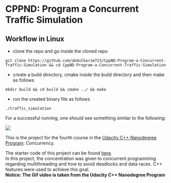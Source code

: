 # CPPND: Program a Concurrent Traffic Simulation
## Workflow in Linux
- clone the repo and go inside the cloned repo
```
git clone https://github.com/abdulkarim723/CppND-Program-a-Concurrent-Traffic-Simulation && cd CppND-Program-a-Concurrent-Traffic-Simulation
```
- create a build directory, cmake inside the build directory and then make as follows
```
mkdir build && cd build && cmake ../ && make
```
- run the created binary file as follows
```
./traffic_simulation 
```
For a successful running, one should see something similar to the following:  
  
<img src="data/traffic_simulation.gif"/>

This is the project for the fourth course in the [Udacity C++ Nanodegree Program](https://www.udacity.com/course/c-plus-plus-nanodegree--nd213): Concurrency. 

The starter code of this project can be found [here](https://github.com/udacity/CppND-Program-a-Concurrent-Traffic-Simulation).  
In this project, the concentration was given to concurrent programming regarding multithreading and how to avoid deadlocks and data races. C++ features were used to achieve this goal.  
**Notice: The Gif video is taken from the Udacity C++ Nanodegree Program** 
